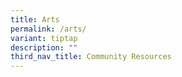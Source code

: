```yaml
---
title: Arts
permalink: /arts/
variant: tiptap
description: ""
third_nav_title: Community Resources
---
```

